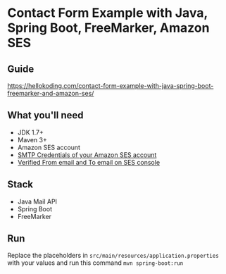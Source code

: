 # Contact Form Example with Java, Spring Boot, FreeMarker, Amazon SES

## Guide
https://hellokoding.com/contact-form-example-with-java-spring-boot-freemarker-and-amazon-ses/

## What you'll need
- JDK 1.7+
- Maven 3+
- Amazon SES account
- [SMTP Credentials of your Amazon SES account](http://docs.aws.amazon.com/ses/latest/DeveloperGuide/smtp-credentials.html)
- [Verified From email and To email on SES console](http://docs.aws.amazon.com/ses/latest/DeveloperGuide/verify-addresses-and-domains.html)

## Stack
- Java Mail API
- Spring Boot
- FreeMarker

## Run
Replace the placeholders in `src/main/resources/application.properties` with your values and run this command `mvn spring-boot:run`
